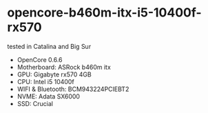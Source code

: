# opencore-b460m-itx-i5-10400f-rx570

tested in Catalina and Big Sur

- OpenCore 0.6.6
- Motherboard: ASRock b460m itx
- GPU: Gigabyte rx570 4GB
- CPU: Intel i5 10400f
- WIFI & Bluetooth: BCM943224PCIEBT2
- NVME: Adata SX6000
- SSD: Crucial
